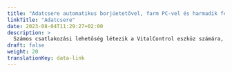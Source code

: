 ```yaml
---
title: "Adatcsere automatikus borjúetetővel, farm PC-vel és harmadik féltől származó szoftvertermékekkel"
linkTitle: "Adatcsere"
date: 2023-08-04T11:29:27+02:00
description: >
  Számos csatlakozási lehetőség létezik a VitalControl eszköz számára, hogy hatékony adatcserét biztosítson más hardver- és szoftvermegoldásokkal.
draft: false
weight: 20
translationKey: data-link
---
```

